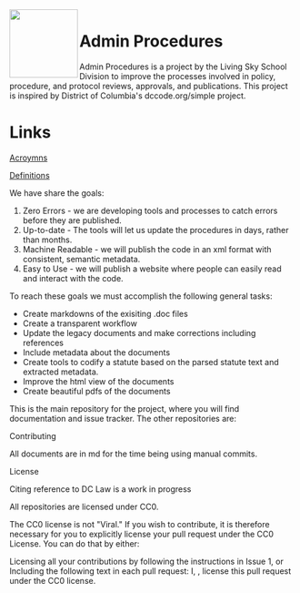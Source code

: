 <img src="https://livingskyschooldivision.github.io/AdminProceduresPublic/LivingSkySDlogo.svg" width=120 align=left>

# Admin Procedures

Admin Procedures is a project by the Living Sky School Division to improve the processes involved in policy, procedure, and protocol reviews, approvals, and publications. This project is inspired by District of Columbia's dccode.org/simple project.

# Links
[Acroymns](https://livingskyschooldivision.github.io/AdminProceduresPublic/Acronyms)

[Definitions](https://livingskyschooldivision.github.io/AdminProceduresPublic/Definitions)



We have share the goals:

1. Zero Errors - we are developing tools and processes to catch errors before they are published.
2. Up-to-date - The tools will let us update the procedures in days, rather than months.
3. Machine Readable - we will publish the code in an xml format with consistent, semantic metadata.
4. Easy to Use - we will publish a website where people can easily read and interact with the code.

To reach these goals we must accomplish the following general tasks:

* Create markdowns of the exisiting .doc files
* Create a transparent workflow
* Update the legacy documents and make corrections including references
* Include metadata about the documents
* Create tools to codify a statute based on the parsed statute text and extracted metadata. 
* Improve the html view of the documents 
* Create beautiful pdfs of the documents

This is the main repository for the project, where you will find documentation and issue tracker. The other repositories are:

Contributing

All documents are in md for the time being using manual commits.

License

Citing reference to DC Law is a work in progress

All repositories are licensed under CC0.

The CC0 license is not "Viral." If you wish to contribute, it is therefore necessary for you to explicitly license your pull request under the CC0 License. You can do that by either:

Licensing all your contributions by following the instructions in Issue 1, or
Including the following text in each pull request: I, <name>, license this pull request under the CC0 license.

